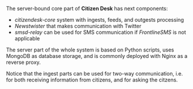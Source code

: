 
The server-bound core part of **Citizen Desk** has next components:

+ _citizendesk-core_ system with ingests, feeds, and outgests processing
+ _Newstwister_ that makes communication with Twitter
+ _smsd-relay_ can be used for SMS communication if _FrontlineSMS_ is not applicable

The server part of the whole system is based on Python scripts, uses MongoDB as database storage, and is commonly deployed with Nginx as a reverse proxy.

Notice that the ingest parts can be used for two-way communication, i.e. for both receiving information from citizens, and for asking the citzens.


